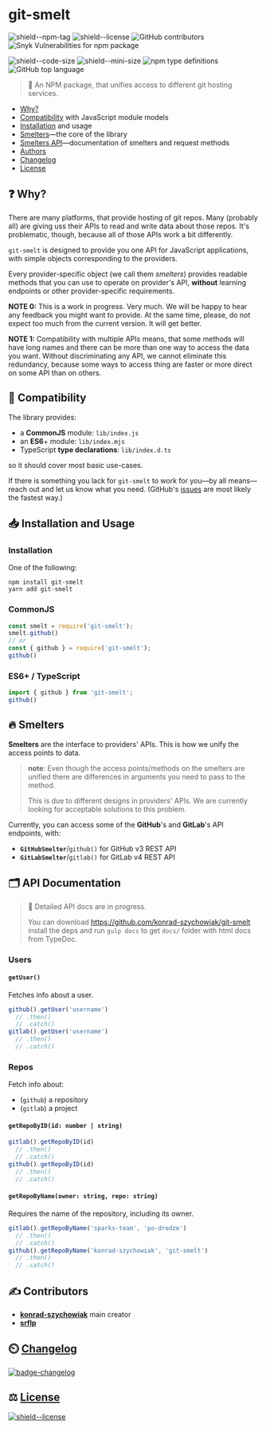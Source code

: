 # git-smelt

![shield--npm-tag]
![shield--license]
![GitHub contributors](https://img.shields.io/github/contributors/konrad-szychowiak/git-smelt?style=flat-square)
![Snyk Vulnerabilities for npm package](https://img.shields.io/snyk/vulnerabilities/npm/git-smelt?style=flat-square)

![shield--code-size]
![shield--mini-size]
![npm type definitions](https://img.shields.io/npm/types/git-smelt?style=flat-square)
![GitHub top language](https://img.shields.io/github/languages/top/konrad-szychowiak/git-smelt?style=flat-square)

[shield--npm-tag]: https://img.shields.io/npm/v/git-smelt/latest?style=flat-square
[shield--license]: https://img.shields.io/npm/l/git-smelt?style=flat-square
[shield--code-size]: https://img.shields.io/github/languages/code-size/konrad-szychowiak/git-smelt?style=flat-square
[shield--mini-size]: https://img.shields.io/bundlephobia/min/git-smelt?style=flat-square

> 🚧 An NPM package, that unifies access to different git hosting services.

+ [Why?](#-why)
+ [Compatibility](#-compatibility) with JavaScript module models
+ [Installation](#-installation-and-usage) and usage
+ [Smelters](#-smelters)—the core of the library
+ [Smelters API](#-api-documentation)—documentation of smelters and request methods
+ [Authors](#-contributors)
+ [Changelog]
+ [License](#-license)

## ❓ Why?

There are many platforms, that provide hosting of git repos.
Many (probably all) are giving uss their APIs to read and write data
about those repos.
It's problematic, though, because all of those APIs work a bit differently.

`git-smelt` is designed to provide you one API for JavaScript applications,
with simple objects corresponding to the providers.

Every provider-specific object (we call them _smelters_) provides
readable methods that you can use to operate on provider's API, 
**without** learning endpoints or other provider-specific requirements.

**NOTE 0:** This is a work in progress.
Very much.
We will be happy to hear any feedback you might want to provide.
At the same time, please, do not expect too much from the current version.
It will get better.  

**NOTE 1:** Compatibility with multiple APIs means, that some methods will have long names
and there can be more than one way to access the data you want.
Without discriminating any API, we cannot eliminate this redundancy,
because some ways to access thing are faster or more direct on some API than on others.  

## 🤝 Compatibility

The library provides:
+ a **CommonJS** module: `lib/index.js`
+ an **ES6**+ module: `lib/index.mjs`
+ TypeScript **type declarations**: `lib/index.d.ts`

so it should cover most basic use-cases.

If there is something you lack for `git-smelt` to work for you—by all means—reach out
and let us know what you need. (GitHub's [issues] are most likely the fastest way.) 

## 📥 Installation and Usage

### Installation
One of the following:
```shell script
npm install git-smelt
yarn add git-smelt
```

### CommonJS
```js
const smelt = require('git-smelt');
smelt.github()
// or
const { github } = require('git-smelt');
github()
```

### ES6+ / TypeScript
```ts
import { github } from 'git-smelt';
github()
```

## 🔥 Smelters

**Smelters** are the interface to providers' APIs.
This is how we unify the access points to data.

> **note**: Even though the access points/methods on the smelters are unified
> there are differences in arguments you need to pass to the method.
>
> This is due to different designs in providers' APIs.
> We are currently looking for acceptable solutions to this problem.

Currently, you can access some of the **GitHub**'s and **GitLab**'s API endpoints, with:

+ **`GitHubSmelter`**/`github()` for GitHub v3 REST API
+ **`GitLabSmelter`**/`gitlab()` for GitLab v4 REST API

## 🗂️ API Documentation

> 🚧 Detailed API docs are in progress. 
>
> You can download https://github.com/konrad-szychowiak/git-smelt
> install the deps and run `gulp docs` to get `docs/` folder with html docs from TypeDoc. 

### Users
#### `getUser()`
Fetches info about a user.

```js
github().getUser('username')
  // .then()
  // .catch()
gitlab().getUser('username')
  // .then()
  // .catch()
```

### Repos
Fetch info about:
+ (`github`) a repository
+ (`gitlab`) a project

#### `getRepoByID(id: number | string)`
```ts
gitlab().getRepoByID(id)
  // .then()
  // .catch()
github().getRepoByID(id)
  // .then()
  // .catch()
```
 
#### `getRepoByName(owner: string, repo: string)`
Requires the name of the repository, including its owner.
```ts
gitlab().getRepoByName('sparks-team', 'po-drodze')
  // .then()
  // .catch()
github().getRepoByName('konrad-szychowiak', 'git-smelt')
  // .then()
  // .catch()
```

## ✍️ Contributors
+ **[konrad-szychowiak]** main creator
+ **[srflp]** 

## ⏲️ [Changelog]
[![badge-changelog]][keepachangelog] 

[badge-changelog]: https://img.shields.io/badge/Keep%20a%20Changelog-1.0.0-orange?style=flat-square
[keepachangelog]: https://keepachangelog.com/en/1.0.0/

## ⚖️ [License]
[![shield--license]][License]


[issues]: https://github.com/konrad-szychowiak/git-smelt/issues
[License]: ./LICENSE
[Changelog]: ./CHANGELOG.md
[konrad-szychowiak]: https://github.com/konrad-szychowiak
[srflp]: https://github.com/srflp
